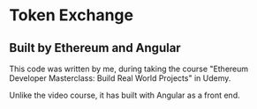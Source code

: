 # Token Exchange
## Built by Ethereum and Angular

This code was written by me, during taking the course "Ethereum Developer Masterclass: Build Real World Projects" in Udemy.

Unlike the video course, it has built with Angular as a front end.